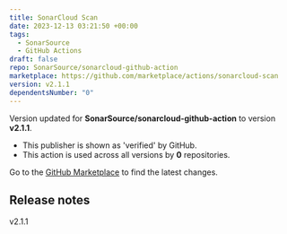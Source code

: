 ```yaml
---
title: SonarCloud Scan
date: 2023-12-13 03:21:50 +00:00
tags:
  - SonarSource
  - GitHub Actions
draft: false
repo: SonarSource/sonarcloud-github-action
marketplace: https://github.com/marketplace/actions/sonarcloud-scan
version: v2.1.1
dependentsNumber: "0"
---
```



Version updated for **SonarSource/sonarcloud-github-action** to version **v2.1.1**.
- This publisher is shown as 'verified' by GitHub.
- This action is used across all versions by **0** repositories.

Go to the [GitHub Marketplace](https://github.com/marketplace/actions/sonarcloud-scan) to find the latest changes.

## Release notes

v2.1.1
